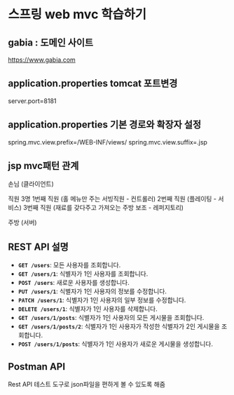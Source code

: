 # 스프링 web mvc 학습하기

## gabia : 도메인 사이트
https://www.gabia.com

## application.properties tomcat 포트변경
server.port=8181

## application.properties 기본 경로와 확장자 설정
spring.mvc.view.prefix=/WEB-INF/views/
spring.mvc.view.suffix=.jsp

## jsp mvc패턴 관계
손님 (클라이언트)

직원 3명
1번째 직원 (홀 메뉴만 주는 서빙직원 - 컨트롤러)
2번째 직원 (플레이팅 - 서비스)
3번째 직원 (재료를 갖다주고 가져오는 주방 보조 - 레퍼지토리)

주방 (서버)

## REST API 설명
- **`GET /users`**: 모든 사용자를 조회합니다.
- **`GET /users/1`**: 식별자가 1인 사용자를 조회합니다.
- **`POST /users`**: 새로운 사용자를 생성합니다.
- **`PUT /users/1`**: 식별자가 1인 사용자의 정보를 수정합니다.
- **`PATCH /users/1`**: 식별자가 1인 사용자의 일부 정보를 수정합니다.
- **`DELETE /users/1`**: 식별자가 1인 사용자를 삭제합니다.
- **`GET /users/1/posts`**: 식별자가 1인 사용자의 모든 게시물을 조회합니다.
- **`GET /users/1/posts/2`**: 식별자가 1인 사용자가 작성한 식별자가 2인 게시물을 조회합니다.
- **`POST /users/1/posts`**: 식별자가 1인 사용자가 새로운 게시물을 생성합니다.

## Postman API
Rest API 테스트 도구로 json파일을 편하게 볼 수 있도록 해줌
